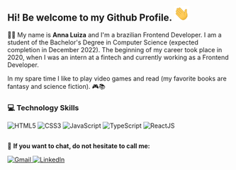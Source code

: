 ## Hi! Be welcome to my Github Profile. <img src="https://raw.githubusercontent.com/hurick/hurick/master/assets/wave.gif" alt="Hand giving hi." width="35" />

👱‍♀️ My name is <strong>Anna Luiza</strong> and I'm a brazilian Frontend Developer. I am a student of the Bachelor's Degree in Computer Science (expected completion in December 2022). The beginning of my career took place in 2020, when I was an intern at a fintech and currently working as a Frontend Developer.

In my spare time I like to play video games and read (my favorite books are fantasy and science fiction). 🎮📚

### 💻 Technology Skills
<div style="display: inline_block">
  <img width="35" height="35" src="https://xesque.rocketseat.dev/platform/tech/html5.svg" title="HTML5" alt="HTML5" />
  <img width="35" height="35" src="https://xesque.rocketseat.dev/platform/tech/css3.svg" title="CSS3" alt="CSS3" />
  <img width="35" height="35" src="https://xesque.rocketseat.dev/platform/tech/javascript.svg" title="JavaScript" alt="JavaScript" />
  <img width="35" height="35" src="https://xesque.rocketseat.dev/platform/tech/typescript.svg" title="TypeScript" alt="TypeScript" />
  <img width="35" height="35" src="https://xesque.rocketseat.dev/platform/tech/reactjs.svg" title="ReactJS" alt="ReactJS" />
</div>

##

:speech_balloon: <strong>If you want to chat, do not hesitate to call me:</strong>

<a href="mailto:aconstantino00@gmail.com">
  <img src="https://img.shields.io/badge/Gmail-D14836?style=for-the-badge&logo=gmail&logoColor=white" alt="Gmail" />
</a>
<a href="https://www.linkedin.com/in/anna-luiza-constantino-6b616016a/">
  <img src="https://img.shields.io/badge/LinkedIn-0077B5?style=for-the-badge&logo=linkedin&logoColor=white" alt="LinkedIn" />
</a>
